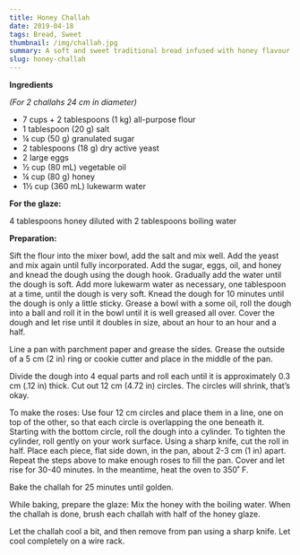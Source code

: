 ```yaml
---
title: Honey Challah
date: 2019-04-18
tags: Bread, Sweet
thumbnail: /img/challah.jpg
summary: A soft and sweet traditional bread infused with honey flavour. 
slug: honey-challah
---
```


__Ingredients__

_(For 2 challahs 24 cm in diameter)_

+ 7 cups + 2 tablespoons (1 kg) all-purpose flour
+ 1 tablespoon (20 g) salt
+ ¼ cup (50 g) granulated sugar
+ 2 tablespoons (18 g) dry active yeast
+ 2 large eggs
+ ½ cup (80 mL) vegetable oil
+ ¼ cup (80 g) honey
+ 1½ cup (360 mL) lukewarm water 

__For the glaze:__

4 tablespoons honey diluted with 2 tablespoons boiling water 

__Preparation:__

Sift the flour into the mixer bowl, add the salt and mix well. Add the yeast and mix again until fully incorporated. Add the sugar, eggs, oil, and honey and knead the dough using the dough hook. Gradually add the water until the dough is soft. Add more lukewarm water as necessary, one tablespoon at a time, until the dough is very soft. Knead the dough for 10 minutes until the dough is only a little sticky. Grease a bowl with a some oil, roll the dough into a ball and roll it in the bowl until it is well greased all over. Cover the dough and let rise until it doubles in size, about an hour to an hour and a half. 

Line a pan with parchment paper and grease the sides. Grease the outside of a 5 cm (2 in) ring or cookie cutter and place in the middle of the pan.  

Divide the dough into 4 equal parts and roll each until it is approximately 0.3 cm (.12 in) thick. Cut out 12 cm (4.72 in) circles. The circles will shrink, that’s okay. 

To make the roses: Use four 12 cm circles and place them in a line, one on top of the other, so that each circle is overlapping the one beneath it. Starting with the bottom circle, roll the dough into a cylinder. To tighten the cylinder, roll gently on your work surface. Using a sharp knife, cut the roll in half. Place each piece, flat side down, in the pan, about 2-3 cm (1 in) apart. Repeat the steps above to make enough roses to fill the pan. Cover and let rise for 30-40 minutes. In the meantime, heat the oven to 350˚ F. 

Bake the challah for 25 minutes until golden. 

While baking, prepare the glaze: Mix the honey with the boiling water. When the challah is done, brush each challah with half of the honey glaze. 

Let the challah cool a bit, and then remove from pan using a sharp knife. Let cool completely on a wire rack.
